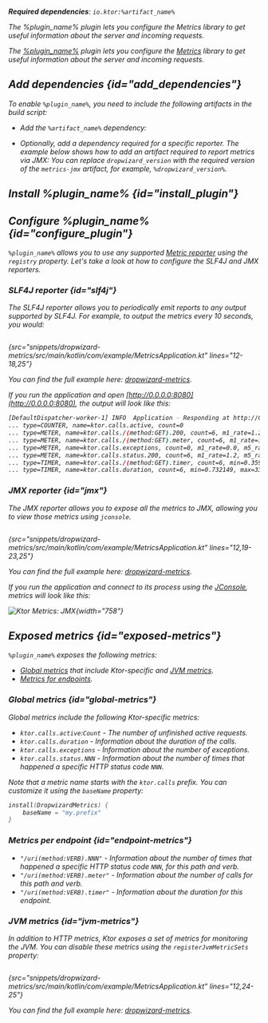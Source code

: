 [//]: # (title: Dropwizard metrics)

<var name="plugin_name" value="DropwizardMetrics"/>
<var name="package_name" value="io.ktor.server.metrics.dropwizard"/>
<var name="artifact_name" value="ktor-server-metrics"/>

<tldr>
<p>
<b>Required dependencies</b>: <code>io.ktor:%artifact_name%</code>
</p>
<var name="example_name" value="dropwizard-metrics"/>
<include from="lib.topic" element-id="download_example"/>
</tldr>

<link-summary>The %plugin_name% plugin lets you configure the Metrics library to get useful information about the server and incoming requests.</link-summary>

The [%plugin_name%](https://api.ktor.io/ktor-server/ktor-server-plugins/ktor-server-metrics/io.ktor.server.metrics.dropwizard/-dropwizard-metrics.html) plugin lets you configure the [Metrics](http://metrics.dropwizard.io/) library to get useful information about the server and incoming requests.

## Add dependencies {id="add_dependencies"}
To enable `%plugin_name%`, you need to include the following artifacts in the build script:
* Add the `%artifact_name%` dependency:
  <include from="lib.topic" element-id="add_ktor_artifact"/>

* Optionally, add a dependency required for a specific reporter. The example below shows how to add an artifact required to report metrics via JMX:
  <var name="group_id" value="io.dropwizard.metrics"/>
  <var name="artifact_name" value="metrics-jmx"/>
  <var name="version" value="dropwizard_version"/>
  <include from="lib.topic" element-id="add_artifact"/>
  You can replace `dropwizard_version` with the required version of the `metrics-jmx` artifact, for example, `%dropwizard_version%`.

## Install %plugin_name% {id="install_plugin"}

<include from="lib.topic" element-id="install_plugin"/>

## Configure %plugin_name% {id="configure_plugin"}

`%plugin_name%` allows you to use any supported [Metric reporter](http://metrics.dropwizard.io/) using the `registry` property. Let's take a look at how to configure the SLF4J and JMX reporters.

### SLF4J reporter {id="slf4j"}

The SLF4J reporter allows you to periodically emit reports to any output supported by SLF4J.
For example, to output the metrics every 10 seconds, you would:

```kotlin
```
{src="snippets/dropwizard-metrics/src/main/kotlin/com/example/MetricsApplication.kt" lines="12-18,25"}

You can find the full example here: [dropwizard-metrics](https://github.com/ktorio/ktor-documentation/tree/%current-branch%/codeSnippets/snippets/dropwizard-metrics).

If you run the application and open [http://0.0.0.0:8080](http://0.0.0.0:8080), the output will look like this:

```Bash
[DefaultDispatcher-worker-1] INFO  Application - Responding at http://0.0.0.0:8080
... type=COUNTER, name=ktor.calls.active, count=0
... type=METER, name=ktor.calls./(method:GET).200, count=6, m1_rate=1.2, m5_rate=1.2, m15_rate=1.2, mean_rate=0.98655785084844, rate_unit=events/second
... type=METER, name=ktor.calls./(method:GET).meter, count=6, m1_rate=1.2, m5_rate=1.2, m15_rate=1.2, mean_rate=0.9841134429134598, rate_unit=events/second
... type=METER, name=ktor.calls.exceptions, count=0, m1_rate=0.0, m5_rate=0.0, m15_rate=0.0, mean_rate=0.0, rate_unit=events/second
... type=METER, name=ktor.calls.status.200, count=6, m1_rate=1.2, m5_rate=1.2, m15_rate=1.2, mean_rate=0.9866015088545449, rate_unit=events/second
... type=TIMER, name=ktor.calls./(method:GET).timer, count=6, min=0.359683, max=14.213046, mean=2.691307542732234, stddev=5.099546889849414, p50=0.400967, p75=0.618972, p95=14.213046, p98=14.213046, p99=14.213046, p999=14.213046, m1_rate=1.2, m5_rate=1.2, m15_rate=1.2, mean_rate=0.9830677128229028, rate_unit=events/second, duration_unit=milliseconds
... type=TIMER, name=ktor.calls.duration, count=6, min=0.732149, max=33.735719, mean=6.238046092985701, stddev=12.169258340009847, p50=0.778864, p75=1.050454, p95=33.735719, p98=33.735719, p99=33.735719, p999=33.735719, m1_rate=0.2, m5_rate=0.2, m15_rate=0.2, mean_rate=0.6040311229887146, rate_unit=events/second, duration_unit=milliseconds
```

### JMX reporter {id="jmx"}

The JMX reporter allows you to expose all the metrics to JMX, allowing you to view those metrics using `jconsole`.

```kotlin
```
{src="snippets/dropwizard-metrics/src/main/kotlin/com/example/MetricsApplication.kt" lines="12,19-23,25"}

You can find the full example here: [dropwizard-metrics](https://github.com/ktorio/ktor-documentation/tree/%current-branch%/codeSnippets/snippets/dropwizard-metrics).

If you run the application and connect to its process using the [JConsole](https://docs.oracle.com/en/java/javase/17/management/using-jconsole.html), metrics will look like this:

![Ktor Metrics: JMX](jmx.png){width="758"}



## Exposed metrics {id="exposed-metrics"}

`%plugin_name%` exposes the following metrics:

- [Global metrics](#global-metrics) that include Ktor-specific and [JVM metrics](#jvm-metrics).
- [Metrics for endpoints](#endpoint-metrics).

### Global metrics {id="global-metrics"}

Global metrics include the following Ktor-specific metrics:

* `ktor.calls.active`:`Count` - The number of unfinished active requests.
* `ktor.calls.duration` - Information about the duration of the calls.
* `ktor.calls.exceptions` - Information about the number of exceptions.
* `ktor.calls.status.NNN` - Information about the number of times that happened a specific HTTP status code `NNN`.

Note that a metric name starts with the `ktor.calls` prefix. You can customize it using the `baseName` property:

```kotlin
install(DropwizardMetrics) {
    baseName = "my.prefix"
}
```

### Metrics per endpoint {id="endpoint-metrics"}

* `"/uri(method:VERB).NNN"` - Information about the number of times that happened a specific HTTP status code `NNN`, for this path and verb.
* `"/uri(method:VERB).meter"` - Information about the number of calls for this path and verb.
* `"/uri(method:VERB).timer"` - Information about the duration for this endpoint.


### JVM metrics {id="jvm-metrics"}

In addition to HTTP metrics, Ktor exposes a set of metrics for monitoring the JVM. You can disable these metrics using the `registerJvmMetricSets` property:

```kotlin
```
{src="snippets/dropwizard-metrics/src/main/kotlin/com/example/MetricsApplication.kt" lines="12,24-25"}

You can find the full example here: [dropwizard-metrics](https://github.com/ktorio/ktor-documentation/tree/%current-branch%/codeSnippets/snippets/dropwizard-metrics).
